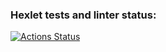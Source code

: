### Hexlet tests and linter status:
[![Actions Status](https://github.com/greypsn/fullstack-javascript-project-46/workflows/hexlet-check/badge.svg)](https://github.com/greypsn/fullstack-javascript-project-46/actions)